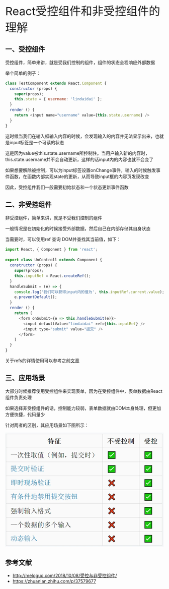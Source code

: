 <font style="font-size: 36px;">React受控组件和非受控组件的理解</font>

## 一、受控组件
受控组件，简单来讲，就是受我们控制的组件，组件的状态全程响应外部数据

举个简单的例子：
```js
class TestComponent extends React.Component {
  constructor (props) {
    super(props);
    this.state = { username: 'lindaidai' };
  }
  render () {
    return <input name="username" value={this.state.username} />
  }
}
```
这时候当我们在输入框输入内容的时候，会发现输入的内容并无法显示出来，也就是input标签是一个可读的状态

这是因为value被this.state.username所控制住。当用户输入新的内容时，this.state.username并不会自动更新，这样的话input内的内容也就不会变了

如果想要解除被控制，可以为input标签设置onChange事件，输入的时候触发事件函数，在函数内部实现state的更新，从而导致input框的内容页发现改变

因此，受控组件我们一般需要初始状态和一个状态更新事件函数

## 二、非受控组件
非受控组件，简单来讲，就是不受我们控制的组件

一般情况是在初始化的时候接受外部数据，然后自己在内部存储其自身状态

当需要时，可以使用ref 查询 DOM并查找其当前值，如下：
```js
import React, { Component } from 'react';

export class UnControll extends Component {
  constructor (props) {
    super(props);
    this.inputRef = React.createRef();
  }
  handleSubmit = (e) => {
    console.log('我们可以获得input内的值为', this.inputRef.current.value);
    e.preventDefault();
  }
  render () {
    return (
      <form onSubmit={e => this.handleSubmit(e)}>
        <input defaultValue="lindaidai" ref={this.inputRef} />
        <input type="submit" value="提交" />
      </form>
    )
  }
}
```
关于refs的详情使用可以参考之前[文章](https://aigouzz.github.io/dist/react/12.html)

## 三、应用场景
大部分时候推荐使用受控组件来实现表单，因为在受控组件中，表单数据由React组件负责处理

如果选择非受控组件的话，控制能力较弱，表单数据就由DOM本身处理，但更加方便快捷，代码量少

针对两者的区别，其应用场景如下图所示：

<img src='../assets/react14-1.png' />

## 参考文献
- http://meloguo.com/2018/10/08/受控与非受控组件/
- https://zhuanlan.zhihu.com/p/37579677